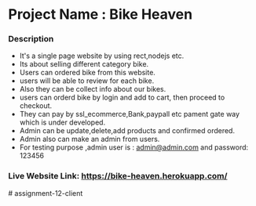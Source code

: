 # Project Name : Bike Heaven

### Description
* It's a single page website by using rect,nodejs etc.
* Its about selling different category bike.
* Users can ordered bike from this website.
* users will be able to review for each bike.
* Also they can be collect info about our bikes.
* users can orderd bike by login and add to cart, then proceed to checkout.
* They can pay by ssl_ecommerce,Bank,paypall etc pament gate way which is under developed.
* Admin can be update,delete,add products and confirmed ordered.
* Admin also can make an admin from users.
* For testing purpose ,admin user is : admin@admin.com and password: 123456

### Live Website Link: https://bike-heaven.herokuapp.com/
#   a s s i g n m e n t - 1 2 - c l i e n t  
 